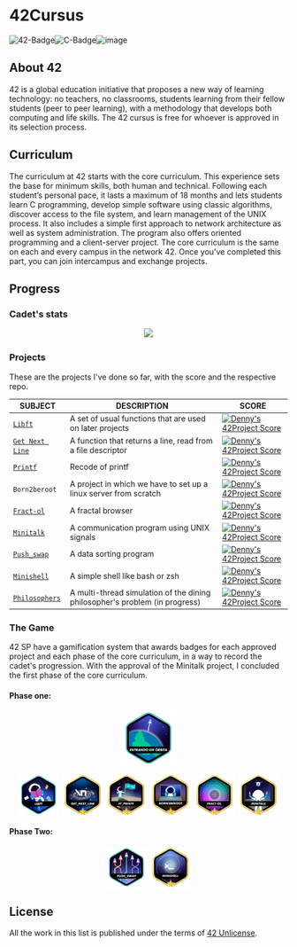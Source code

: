 # 42Cursus

![42-Badge](https://img.shields.io/badge/%C3%89cole-42SP-blue)![C-Badge](https://img.shields.io/badge/Language-C-lightgrey)![image](https://img.shields.io/badge/Language-ShellScript-brightgreen)


## About 42


42 is a global education initiative that proposes a new way of learning technology: no teachers, no classrooms, students learning from their fellow students (peer to peer learning), with a methodology that develops both computing and life skills. The 42 cursus is free for whoever is approved in its selection process. 


## Curriculum


The curriculum at 42 starts with the core curriculum. This experience sets the base for minimum skills, both human and technical. Following each student’s personal pace, it lasts a maximum of 18 months and lets students learn C programming, develop simple software using classic algorithms, discover access to the file system, and learn management of the UNIX process. It also includes a simple first approach to network architecture as well as system administration. The program also offers oriented programming and a client-server project. The core curriculum is the same on each and every campus in the network 42. Once you’ve completed this part, you can join intercampus and exchange projects. 


## Progress

### Cadet's stats

<p align="center">
<a href="https://github.com/JaeSeoKim/badge42">
  <img src="https://badge42.herokuapp.com/api/stats/dpiza?darkmode=true&cursus=42cursus" />
</a>
</p>

### Projects

These are the projects I've done so far, with the score and the respective repo.

| SUBJECT | DESCRIPTION | SCORE |
| --- | --- | --- |
|[`Libft`](https://github.com/dpiza/libft)| A set of usual functions that are used on later projects  | [![Denny's 42Project Score](https://badge42.herokuapp.com/api/project/dpiza/Libft)](https://github.com/JaeSeoKim/badge42) |
|[`Get Next Line`](https://github.com/dpiza/get_next_line)| A function that returns a line, read from a file descriptor| [![Denny's 42Project Score](https://badge42.herokuapp.com/api/project/dpiza/get_next_line)](https://github.com/JaeSeoKim/badge42)|
|[`Printf`](https://github.com/dpiza/ft_printf)|Recode of printf | [![Denny's 42Project Score](https://badge42.herokuapp.com/api/project/dpiza/ft_printf)](https://github.com/JaeSeoKim/badge42)|
|`Born2beroot`|A project in which we have to set up a linux server from scratch | [![Denny's 42Project Score](https://badge42.herokuapp.com/api/project/dpiza/Born2beroot)](https://github.com/JaeSeoKim/badge42)|
|[`Fract-ol`](https://github.com/dpiza/fract-ol)|A fractal browser |[![Denny's 42Project Score](https://badge42.herokuapp.com/api/project/dpiza/fract-ol)](https://github.com/JaeSeoKim/badge42) |
|[`Minitalk`](https://github.com/dpiza/minitalk)| A communication program using UNIX signals| [![Denny's 42Project Score](https://badge42.herokuapp.com/api/project/dpiza/minitalk)](https://github.com/JaeSeoKim/badge42)|
|[`Push_swap`](https://github.com/dpiza/push_swap)| A data sorting program | [![Denny's 42Project Score](https://badge42.herokuapp.com/api/project/dpiza/push_swap)](https://github.com/JaeSeoKim/badge42)|
|[`Minishell`](https://github.com/dpiza/minishell)| A simple shell like bash or zsh| [![Denny's 42Project Score](https://badge42.herokuapp.com/api/project/dpiza/minishell)](https://github.com/JaeSeoKim/badge42)|
|[`Philosophers`](https://github.com/dpiza/philosophers)| A multi-thread simulation of the dining philosopher's problem (in progress)| [![Denny's 42Project Score](https://badge42.herokuapp.com/api/project/dpiza/Philosophers)](https://github.com/JaeSeoKim/badge42)|


### The Game

42 SP have a gamification system that awards badges for each approved project and each phase of the core curriculum, in a way to record the cadet's progression. With the approval of the Minitalk project, I concluded the first phase of the core curriculum.

#### Phase one:

<p align="center">
<img align="center" width="20%" src="https://github.com/dpiza/resources/blob/master/badges/phase_onee.png?raw=true" />
</p>
<p align="center">
<img align="center" width="15%" src="https://github.com/dpiza/resources/blob/master/badges/libfte.png?raw=true" />
<img align="center" width="15%" src="https://github.com/dpiza/resources/blob/master/badges/get_next_linem.png?raw=true" />
<img align="center" width="15%" src="https://github.com/dpiza/resources/blob/master/badges/ft_printfm.png?raw=true" />
<img align="center" width="15%" src="https://github.com/dpiza/resources/blob/master/badges/born2berootm.png?raw=true" />
<img align="center" width="15%" src="https://github.com/dpiza/resources/blob/master/badges/fractolm.png?raw=true" />
<img align="center" width="15%" src="https://github.com/dpiza/resources/blob/master/badges/minitalkm.png?raw=true" />
</p>

#### Phase Two:

<p align="center">
<img align="center" width="15%" src="https://github.com/dpiza/resources/blob/master/badges/push_swape.png?raw=true" />
<img align="center" width="15%" src="https://github.com/dpiza/resources/blob/master/badges/minishellm.png?raw=true" />
</p>

## License

All the work in this list is published under the terms of [42 Unlicense](https://github.com/gcamerli/42unlicense).